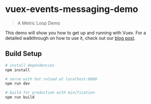 # vuex-events-messaging-demo

> A Metric Loop Demo

This demo will show you how to get up and running with Vuex. For a detailed walkthrough on how to use it, check out our [blog post](https://metricloop.com/blog). 

## Build Setup

``` bash
# install dependencies
npm install

# serve with hot reload at localhost:8080
npm run dev

# build for production with minification
npm run build
```
